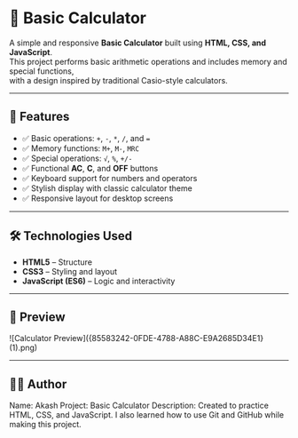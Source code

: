 # 🧮 Basic Calculator

A simple and responsive **Basic Calculator** built using **HTML, CSS, and JavaScript**.  
This project performs basic arithmetic operations and includes memory and special functions,  
with a design inspired by traditional Casio-style calculators.

---

## 🚀 Features

- ✅ Basic operations: `+`, `-`, `*`, `/`, and `=`  
- ✅ Memory functions: `M+`, `M-`, `MRC`  
- ✅ Special operations: `√`, `%`, `+/-`  
- ✅ Functional **AC**, **C**, and **OFF** buttons  
- ✅ Keyboard support for numbers and operators  
- ✅ Stylish display with classic calculator theme  
- ✅ Responsive layout for desktop screens  

---

## 🛠️ Technologies Used

- **HTML5** – Structure  
- **CSS3** – Styling and layout  
- **JavaScript (ES6)** – Logic and interactivity  

---
## 📸 Preview
![Calculator Preview]({85583242-0FDE-4788-A88C-E9A2685D34E1} (1).png)

---
## 👨‍💻 Author
Name: Akash
Project: Basic Calculator
Description: Created to practice HTML, CSS, and JavaScript.
I also learned how to use Git and GitHub while making this project.
